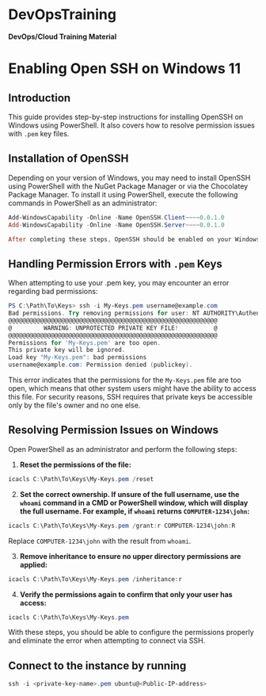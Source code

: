 # DevOpsTraining
**DevOps/Cloud Training Material**

# Enabling Open SSH on Windows 11

## Introduction
This guide provides step-by-step instructions for installing OpenSSH on Windows using PowerShell. It also covers how to resolve permission issues with `.pem` key files.

## Installation of OpenSSH
Depending on your version of Windows, you may need to install OpenSSH using PowerShell with the NuGet Package Manager or via the Chocolatey Package Manager. To install it using PowerShell, execute the following commands in PowerShell as an administrator:

```powershell
Add-WindowsCapability -Online -Name OpenSSH.Client~~~~0.0.1.0
Add-WindowsCapability -Online -Name OpenSSH.Server~~~~0.0.1.0

After completing these steps, OpenSSH should be enabled on your Windows system. You can verify its status by opening PowerShell and typing the `ssh` or `ssh-keygen` commands to confirm their availability.
```

## Handling Permission Errors with `.pem` Keys

When attempting to use your .pem key, you may encounter an error regarding bad permissions:

```powershell
PS C:\Path\To\Keys> ssh -i My-Keys.pem username@example.com
Bad permissions. Try removing permissions for user: NT AUTHORITY\Authenticated Users (S-1-5-11) on file C:/Path/To/Keys/My-Keys.pem.
@@@@@@@@@@@@@@@@@@@@@@@@@@@@@@@@@@@@@@@@@@@@@@@@@@@@@@@@@@@
@         WARNING: UNPROTECTED PRIVATE KEY FILE!          @
@@@@@@@@@@@@@@@@@@@@@@@@@@@@@@@@@@@@@@@@@@@@@@@@@@@@@@@@@@@
Permissions for 'My-Keys.pem' are too open.
This private key will be ignored.
Load key "My-Keys.pem": bad permissions
username@example.com: Permission denied (publickey).
```
This error indicates that the permissions for the `My-Keys.pem` file are too open, which means that other system users might have the ability to access this file. For security reasons, SSH requires that private keys be accessible only by the file's owner and no one else.

## Resolving Permission Issues on Windows

Open PowerShell as an administrator and perform the following steps:

1. **Reset the permissions of the file:**
```powershell
icacls C:\Path\To\Keys\My-Keys.pem /reset
```

2. **Set the correct ownership. If unsure of the full username, use the `whoami` command in a CMD or PowerShell window, which will display the full username. For example, if `whoami` returns `COMPUTER-1234\john`:**
```powershell
icacls C:\Path\To\Keys\My-Keys.pem /grant:r COMPUTER-1234\john:R
```
Replace `COMPUTER-1234\john` with the result from `whoami`.

3. **Remove inheritance to ensure no upper directory permissions are applied:**
```powershell
icacls C:\Path\To\Keys\My-Keys.pem /inheritance:r
```

4. **Verify the permissions again to confirm that only your user has access:**
```powershell
icacls C:\Path\To\Keys\My-Keys.pem
```
With these steps, you should be able to configure the permissions properly and eliminate the error when attempting to connect via SSH.

## Connect to the instance by running

```powershell
ssh -i <private-key-name>.pem ubuntu@<Public-IP-address>
```
